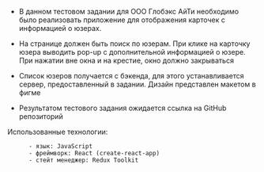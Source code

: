 - В данном тестовом задании для ООО Глобэкс АйТи необходимо было
  реализовать приложение для отображения карточек с информацией о
  юзерах.

- На странице должен быть поиск по юзерам. При клике на карточку юзера
  выводить pop-up с дополнительной информацией о юзере. При нажатии вне
  окна и на крестие, окно должно закрываться

- Список юзеров получается с бэкенда, для этого устанавливается сервер,
  предоставленный в задании. Дизайн представлен макетом в фигме

- Результатом тестового задания ожидается ссылка на GitHub репозиторий

Использованные технологии:

          - язык: JavaScript
          - фреймворк: React (create-react-app)
          - стейт менеджер: Redux Toolkit
